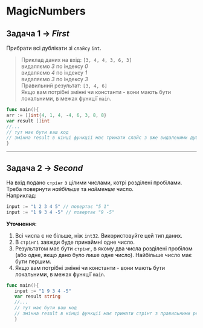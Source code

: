 # MagicNumbers

## Задача 1  &rarr; _First_
Прибрати всі дублікати зі `слайсу` `int`.
>Приклад даних на вхід: `[3, 4, 4, 3, 6, 3]`  
видаляємо _3_ по індексу _0_   
видаляємо _4_ по індексу _1_   
видаляємо _3_ по індексу _3_   
Правильний результат: `[3, 4, 6]`   
Якщо вам потрібні змінні чи константи - вони мають бути локальними, в межах функції `main`.
```go
func main(){
arr := []int{4, 1, 4, -4, 6, 3, 8, 8}
var result []int
//...
// тут має бути ваш код
// змінна result в кінці функції має тримати слайс з вже видаленими дублікатами відповідно до правил
}
```
---
## Задача 2 &rarr; _Second_
На вхід подано `стрінг` з цілими числами, котрі розділені пробілами.
Треба повернути _найбільше_ та _найменше_ число.\
Наприклад:
```go
input := "1 2 3 4 5" // повертає "5 1"
input := "1 9 3 4 -5" // повертає "9 -5"
```

__Уточнення:__

1. Всі числа є не більше, ніж `int32`. Використовуйте цей тип даних.
2. В `стрінгі` завжди буде принаймні одне число.
3. Результатом має бути `стрінг`, в якому два числа розділені пробілом (або одне, якщо дано було лише одне
   число). Найбільше число має бути першим.
4. Якщо вам потрібні змінні чи константи - вони мають бути локальними, в межах функції `main`.
```go
func main(){
   input := "1 9 3 4 -5"
   var result string
   //...
   // тут має бути ваш код
   // змінна result в кінці функції має тримати стрінг з правильними результатами, згідно до умови задачі
   }
```
